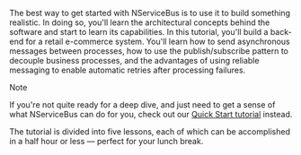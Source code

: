 The best way to get started with NServiceBus is to use it to build something realistic. In doing so, you'll learn the architectural concepts behind the software and start to learn its capabilities. In this tutorial, you'll build a back-end for a retail e-commerce system. You'll learn how to send asynchronous messages between processes, how to use the publish/subscribe pattern to decouple business processes, and the advantages of using reliable messaging to enable automatic retries after processing failures.

> [!NOTE]
> If you're not quite ready for a deep dive, and just need to get a sense of what NServiceBus can do for you, check out our [Quick Start tutorial](/tutorials/quickstart/) instead.

The tutorial is divided into five lessons, each of which can be accomplished in a half hour or less — perfect for your lunch break.
